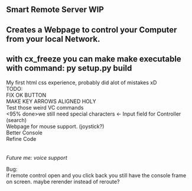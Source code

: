 Smart Remote Server WIP
---------------------------------------------------------------------
Creates a Webpage to control your Computer from your local Network.
---------------------------------------------------------------------
with cx_freeze you can make make executable with command: py setup.py build
---------------------------------------------------------------------

My first html css experience, probably did alot of mistakes xD <br>
TODO:<br>
FIX OK BUTTON<br>
MAKE KEY ARROWS ALIGNED HOLY<br>
Test those weird VC commands<br>
<95% done>we still need special characters <- Input field for Controller (search)<br>
Webpage for mouse support. (joystick?)<br>
Better Console<br>
Refine Code<br>
<br>
<br>
*Future me: voice support*

Bug:<br>
if remote control open and you click back you still have the console frame on screen. maybe rerender instead of reroute? 
